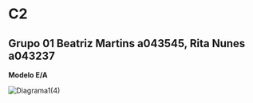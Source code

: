 # C2

## Grupo 01 Beatriz Martins a043545, Rita Nunes a043237

**Modelo E/A**

![Diagrama1(4)](https://github.com/TCM23-SIBD-G01/TCM23-SIBD-G01/assets/153848864/75f74857-767b-456c-ba2a-a64c48aeebb9)
